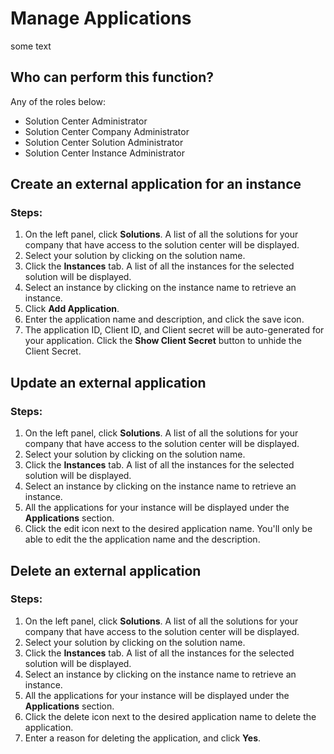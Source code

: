 # Manage Applications
some text

## Who can perform this function?
Any of the roles below:
* Solution Center Administrator
* Solution Center Company Administrator
* Solution Center Solution Administrator
* Solution Center Instance Administrator

## Create an external application for an instance
### Steps:
1. On the left panel, click **Solutions**. A list of all the solutions for your company that have access to the solution center will be displayed.
2. Select your solution by clicking on the solution name.
3. Click the **Instances** tab. A list of all the instances for the selected solution will be displayed.
4. Select an instance by clicking on the instance name to retrieve an instance.
5. Click **Add Application**.
6. Enter the application name and description, and click the save icon.
7. The application ID, Client ID, and Client secret will be auto-generated for your application. Click the **Show Client Secret** button to unhide the Client Secret.

## Update an external application
### Steps:
1. On the left panel, click **Solutions**. A list of all the solutions for your company that have access to the solution center will be displayed.
2. Select your solution by clicking on the solution name.
3. Click the **Instances** tab. A list of all the instances for the selected solution will be displayed.
4. Select an instance by clicking on the instance name to retrieve an instance.
5. All the applications for your instance will be displayed under the **Applications** section.
6. Click the edit icon next to the desired application name. You'll only be able to edit the the application name and the description.

## Delete an external application
### Steps:
1. On the left panel, click **Solutions**. A list of all the solutions for your company that have access to the solution center will be displayed.
2. Select your solution by clicking on the solution name.
3. Click the **Instances** tab. A list of all the instances for the selected solution will be displayed.
4. Select an instance by clicking on the instance name to retrieve an instance.
5. All the applications for your instance will be displayed under the **Applications** section.
6. Click the delete icon next to the desired application name to delete the application.
7. Enter a reason for deleting the application, and click **Yes**.
